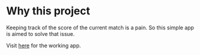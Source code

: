 # Why this project  
Keeping track of the score of the current match is a pain. So this simple app is aimed to solve that issue. 

Visit [here](https://badminton-counter-ba509.web.app/) for the working app. 


